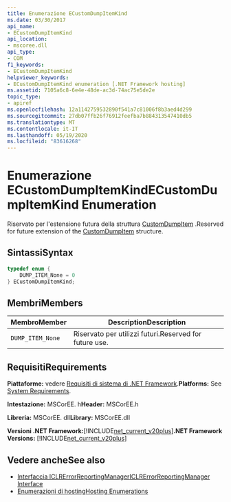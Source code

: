 ```yaml
---
title: Enumerazione ECustomDumpItemKind
ms.date: 03/30/2017
api_name:
- ECustomDumpItemKind
api_location:
- mscoree.dll
api_type:
- COM
f1_keywords:
- ECustomDumpItemKind
helpviewer_keywords:
- ECustomDumpItemKind enumeration [.NET Framework hosting]
ms.assetid: 7105a6c8-6e4e-48de-ac3d-74ac75e5de2e
topic_type:
- apiref
ms.openlocfilehash: 12a1142759532890f541a7c81006f8b3aed4d299
ms.sourcegitcommit: 27db07ffb26f76912feefba7b884313547410db5
ms.translationtype: MT
ms.contentlocale: it-IT
ms.lasthandoff: 05/19/2020
ms.locfileid: "83616268"
---
```

# <a name="ecustomdumpitemkind-enumeration"></a><span data-ttu-id="63473-102">Enumerazione ECustomDumpItemKind</span><span class="sxs-lookup"><span data-stu-id="63473-102">ECustomDumpItemKind Enumeration</span></span>
<span data-ttu-id="63473-103">Riservato per l'estensione futura della struttura [CustomDumpItem](customdumpitem-structure.md) .</span><span class="sxs-lookup"><span data-stu-id="63473-103">Reserved for future extension of the [CustomDumpItem](customdumpitem-structure.md) structure.</span></span>  
  
## <a name="syntax"></a><span data-ttu-id="63473-104">Sintassi</span><span class="sxs-lookup"><span data-stu-id="63473-104">Syntax</span></span>  
  
```cpp  
typedef enum {  
    DUMP_ITEM_None = 0  
} ECustomDumpItemKind;  
```  
  
## <a name="members"></a><span data-ttu-id="63473-105">Membri</span><span class="sxs-lookup"><span data-stu-id="63473-105">Members</span></span>  
  
|<span data-ttu-id="63473-106">Membro</span><span class="sxs-lookup"><span data-stu-id="63473-106">Member</span></span>|<span data-ttu-id="63473-107">Description</span><span class="sxs-lookup"><span data-stu-id="63473-107">Description</span></span>|  
|------------|-----------------|  
|`DUMP_ITEM_None`|<span data-ttu-id="63473-108">Riservato per utilizzi futuri.</span><span class="sxs-lookup"><span data-stu-id="63473-108">Reserved for future use.</span></span>|  
  
## <a name="requirements"></a><span data-ttu-id="63473-109">Requisiti</span><span class="sxs-lookup"><span data-stu-id="63473-109">Requirements</span></span>  
 <span data-ttu-id="63473-110">**Piattaforme:** vedere [Requisiti di sistema di .NET Framework](../../get-started/system-requirements.md).</span><span class="sxs-lookup"><span data-stu-id="63473-110">**Platforms:** See [System Requirements](../../get-started/system-requirements.md).</span></span>  
  
 <span data-ttu-id="63473-111">**Intestazione:** MSCorEE. h</span><span class="sxs-lookup"><span data-stu-id="63473-111">**Header:** MSCorEE.h</span></span>  
  
 <span data-ttu-id="63473-112">**Libreria:** MSCorEE. dll</span><span class="sxs-lookup"><span data-stu-id="63473-112">**Library:** MSCorEE.dll</span></span>  
  
 <span data-ttu-id="63473-113">**Versioni .NET Framework:**[!INCLUDE[net_current_v20plus](../../../../includes/net-current-v20plus-md.md)]</span><span class="sxs-lookup"><span data-stu-id="63473-113">**.NET Framework Versions:** [!INCLUDE[net_current_v20plus](../../../../includes/net-current-v20plus-md.md)]</span></span>  
  
## <a name="see-also"></a><span data-ttu-id="63473-114">Vedere anche</span><span class="sxs-lookup"><span data-stu-id="63473-114">See also</span></span>

- [<span data-ttu-id="63473-115">Interfaccia ICLRErrorReportingManager</span><span class="sxs-lookup"><span data-stu-id="63473-115">ICLRErrorReportingManager Interface</span></span>](iclrerrorreportingmanager-interface.md)
- [<span data-ttu-id="63473-116">Enumerazioni di hosting</span><span class="sxs-lookup"><span data-stu-id="63473-116">Hosting Enumerations</span></span>](hosting-enumerations.md)
